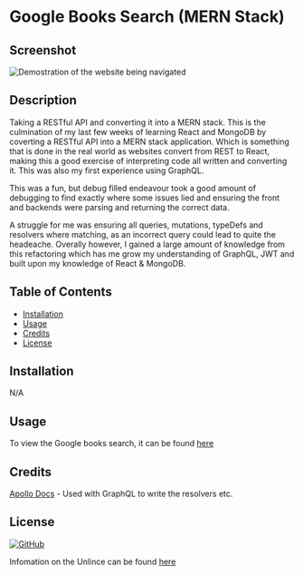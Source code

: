 # Google Books Search (MERN Stack)



## Screenshot 

![Demostration of the website being navigated](./SCREENSHOT.gif)

## Description

Taking a RESTful API and converting it into a MERN stack. This is the culmination of my last few weeks of learning React and MongoDB by coverting a RESTful API into a MERN stack application. Which is something that is done in the real world as websites convert from REST to React, making this a good exercise of interpreting code all written and converting it. This was also my first experience using GraphQL.

This was a fun, but debug filled endeavour took a good amount of debugging to find exactly where some issues lied and ensuring the front and backends were parsing and returning the correct data.

A struggle for me was ensuring all queries, mutations, typeDefs and resolvers where matching, as an incorrect query could lead to quite the headeache. Overally however, I gained a large amount of knowledge from this refactoring which has me grow my understanding of GraphQL, JWT and built upon my knowledge of React & MongoDB.

## Table of Contents

- [Installation](#installation)
- [Usage](#usage)
- [Credits](#credits)
- [License](#license)

## Installation

N/A

## Usage

To view the Google books search, it can be found [here](https://google-search-books-js-1802f342bd58.herokuapp.com/)

## Credits

[Apollo Docs](https://www.apollographql.com/docs/) - Used with GraphQL to write the resolvers etc.

## License

[![GitHub](https://img.shields.io/github/license/JackStockwell/employee-tracker)](https://unlicense.org/)

Infomation on the Unlince can be found [here](https://unlicense.org/)
